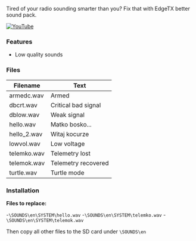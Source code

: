Tired of your radio sounding smarter than you?
Fix that with EdgeTX better sound pack.

[![YouTube](https://img.youtube.com/vi/LI3oWlrp34Q/0.jpg)](https://www.youtube.com/watch?v=LI3oWlrp34Q)

### Features
- Low quality sounds

### Files
                    
Filename  | Text
------------- | -------------
armedc.wav  | Armed
dbcrt.wav  | Critical bad signal
dblow.wav | Weak signal
hello.wav | Matko bosko...
hello_2.wav | Witaj kocurze
lowvol.wav | Low voltage
telemko.wav | Telemetry lost
telemok.wav | Telemetry recovered
turtle.wav | Turtle mode

### Installation
**Files to replace:** 

-`\SOUNDS\en\SYSTEM\hello.wav` 
-`\SOUNDS\en\SYSTEM\telemko.wav` 
-`\SOUNDS\en\SYSTEM\telemok.wav` 

Then copy all other files to the SD card under `\SOUNDS\en`
